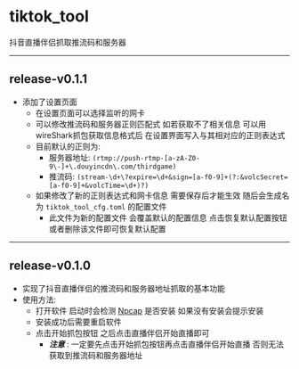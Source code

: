 # tiktok_tool

抖音直播伴侣抓取推流码和服务器

---

## release-v0.1.1

- 添加了设置页面
    - 在设置页面可以选择监听的网卡
    - 可以修改推流码和服务器正则匹配式 如若获取不了相关信息 可以用wireShark抓包获取信息格式后 在设置界面写入与其相对应的正则表达式
    - 目前默认的正则为:
        - 服务器地址: `(rtmp://push-rtmp-[a-zA-Z0-9\-]+\.douyincdn\.com/thirdgame)`
        - 推流码: `(stream-\d+\?expire=\d+&sign=[a-f0-9]+(?:&volcSecret=[a-f0-9]+&volcTime=\d+)?)`
    - 如果修改了新的正则表达式和网卡信息 需要保存后才能生效 随后会生成名为 `tiktok_tool_cfg.toml` 的配置文件  
      - 此文件为新的配置文件 会覆盖默认的配置信息 点击恢复默认配置按钮或者删除该文件即可恢复默认配置

--- 

## release-v0.1.0

- 实现了抖音直播伴侣的推流码和服务器地址抓取的基本功能
- 使用方法: 
  - 打开软件 启动时会检测 [Npcap](https://npcap.com/#download) 是否安装 如果没有安装会提示安装
  - 安装成功后需要重启软件
  - 点击开始抓包按钮 之后点击直播伴侣开始直播即可
    - _**注意**_ : 一定要先点击开始抓包按钮再点击直播伴侣开始直播 否则无法获取到推流码和服务器地址